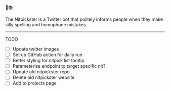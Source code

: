 🦉📚

The Nitpickster is a Twitter bot that politely informs people when they
make silly spelling and homophone mistakes.

---

TODO

- [ ] Update twitter images
- [ ] Set up GitHub action for daily run
- [ ] Better styling for nitpick list tooltip
- [ ] Parameterize endpoint to target specific nit?
- [ ] Update old nitpickster repo
- [ ] Delete old nitpickster website
- [ ] Add to projects page
